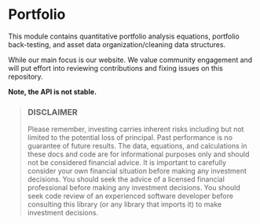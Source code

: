 # Portfolio

This module contains quantitative portfolio analysis equations, portfolio back-testing, and asset data organization/cleaning data structures.

While our main focus is our website.
We value community engagement and will put effort into reviewing contributions and fixing issues on this repository.

**Note, the API is not stable.**

> ### DISCLAIMER
> Please remember, investing carries inherent risks including but not limited to the potential loss of principal. Past performance is no guarantee of future results. The data, equations, and calculations in these docs and code are for informational purposes only and should not be considered financial advice. It is important to carefully consider your own financial situation before making any investment decisions. You should seek the advice of a licensed financial professional before making any investment decisions. You should seek code review of an experienced software developer before consulting this library (or any library that imports it) to make investment decisions.
